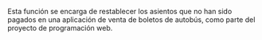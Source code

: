 Esta función se encarga de restablecer los asientos que no han sido pagados en una aplicación de venta de boletos de autobús, como parte del proyecto de programación web.
